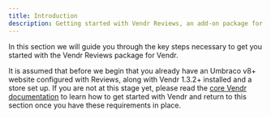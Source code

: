 ```yaml
---
title: Introduction
description: Getting started with Vendr Reviews, an add-on package for Vendr, the eCommerce solution for Umbraco v8+
---
```


In this section we will guide you through the key steps necessary to get you started with the Vendr Reviews package for Vendr.

It is assumed that before we begin that you already have an Umbraco v8+ website configured with Reviews, along with Vendr 1.3.2+ installed and a store set up. If you are not at this stage yet, please read the [core Vendr documentation](../../../../../core/) to learn how to get started with Vendr and return to this section once you have these requirements in place.